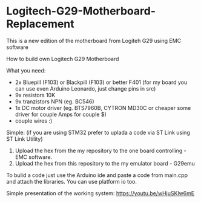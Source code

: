 # Logitech-G29-Motherboard-Replacement
This is a new edition of the motherboard from Logiteh G29 using EMC software

How to build own Logitech G29 Motherboard

What you need:
- 2x Bluepill (F103) or Blackpill (F103) or better F401 (for my board you can use even Arduino Leonardo, just change pins in src)
- 9x resistors 10K
- 9x tranzistors NPN (eg. BC546)
- 1x DC motor driver (eg. BTS7960B, CYTRON MD30C or cheaper some driver for couple Amps for couple $)
- couple wires :)

Simple:
(if you are using STM32 prefer to uplada a code via ST Link using ST Link Utility)
1. Upload the hex from the my repository to the one board controlling - EMC software.
2. Upload the hex from this repository to the my emulator board - G29emu

To bulid a code just use the Arduino ide and paste a code from main.cpp and attach the libraries. You can use platform io too.

Simple presentation of the working system:
https://youtu.be/wHjuSKlw6mE
